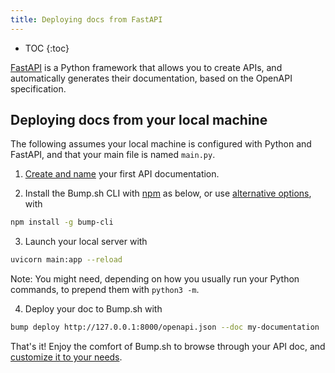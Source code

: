 ```yaml
---
title: Deploying docs from FastAPI
---
```


- TOC
{:toc}

[FastAPI](https://fastapi.tiangolo.com/) is a Python framework that allows you to create APIs, and automatically generates their documentation, based on the OpenAPI specification.

## Deploying docs from your local machine

The following assumes your local machine is configured with Python and FastAPI, and that your main file is named `main.py`.

1. [Create and name](https://bump.sh/docs/new?utm_source=bump&utm_medium=content_hub&utm_campaign=getting_started) your first API documentation.

2. Install the Bump.sh CLI with [npm](https://docs.npmjs.com/cli/v9/configuring-npm/install?v=true) as below, or use [alternative options](../../bump-cli), with

```bash
npm install -g bump-cli
```

3. Launch your local server with 

```bash
uvicorn main:app --reload
```

Note: You might need, depending on how you usually run your Python commands, to prepend them with `python3 -m`.

4. Deploy your doc to Bump.sh with

```bash
bump deploy http://127.0.0.1:8000/openapi.json --doc my-documentation
```

That's it! Enjoy the comfort of Bump.sh to browse through your API doc, and [customize it to your needs](../quick-start/#customization-options).
